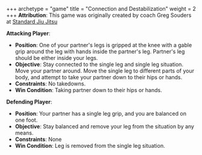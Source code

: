 +++
archetype = "game"
title = "Connection and Destabilization"
weight = 2
+++
**Attribution**: This game was originally created by coach Greg Souders at [Standard Jiu Jitsu](https://standardjiujitsu.com)


**Attacking Player**:
  * **Position**: One of your partner's legs is gripped at the knee with a gable grip around the leg with hands inside the partner's leg. Partner's leg should be either inside your legs.
  * **Objective**: Stay connected to the single leg and single leg situation. Move your partner around. Move the single leg to different parts of your body, and attempt to take your partner down to their hips or hands.
  * **Constraints**: No takedowns.
  * **Win Condition**: Taking partner down to their hips or hands.

**Defending Player**:
  * **Position**: Your partner has a single leg grip, and you are balanced on one foot.
  * **Objective**: Stay balanced and remove your leg from the situation by any means.
  * **Constraints**: None
  * **Win Condition**: Leg is removed from the single leg situation.
